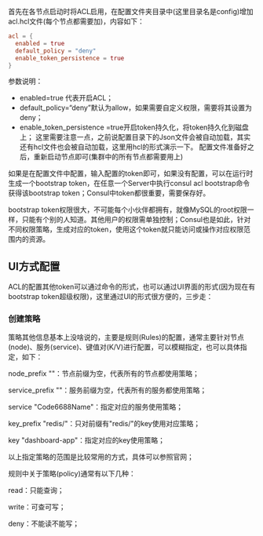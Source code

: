首先在各节点启动时将ACL启用，在配置文件夹目录中(这里目录名是config)增加acl.hcl文件(每个节点都需要加)，内容如下：
```conf
acl = {
  enabled = true
  default_policy = "deny"
  enable_token_persistence = true 
}
```
参数说明：

- enabled=true 代表开启ACL；
- default_policy=“deny”默认为allow，如果需要自定义权限，需要将其设置为deny；
- enable_token_persistence =true开启token持久化，将token持久化到磁盘上；
这里需要注意一点，之前说配置目录下的Json文件会被自动加载，其实还有hcl文件也会被自动加载，这里用hcl的形式演示一下。 配置文件准备好之后，重新启动节点即可(集群中的所有节点都需要用上)

如果是在配置文件中配置，输入配置的token即可，如果没有配置，可以在运行时生成一个bootstrap token，在任意一个Server中执行consul acl bootstrap命令获得该bootstrap token；Consul中token都很重要，需要保存好。

bootstrap token权限很大，不可能每个小伙伴都拥有，就像MySQL的root权限一样，只能有个别的人知道。其他用户的权限需单独控制；Consul也是如此，针对不同权限策略，生成对应的token，使用这个token就只能访问或操作对应权限范围内的资源。

## UI方式配置
ACL的配置其他token可以通过命令的形式，也可以通过UI界面的形式(因为现在有bootstrap token超级权限)，这里通过UI的形式很方便的，三步走：

### 创建策略

策略其他信息基本上没啥说的，主要是规则(Rules)的配置，通常主要针对节点(node)、服务(service)、键值对(K/V)进行配置，可以模糊指定，也可以具体指定，如下：

node_prefix ""：节点前缀为空，代表所有的节点都使用策略；

service_prefix ""：服务前缀为空，代表所有的服务都使用策略；

service "Code6688Name"：指定对应的服务使用策略；

key_prefix "redis/"：只对前缀有"redis/"的key使用对应策略；

key "dashboard-app"：指定对应的key使用策略；

以上指定策略的范围是比较常用的方式，具体可以参照官网；

规则中关于策略(policy)通常有以下几种：

read：只能查询；

write：可查可写；

deny：不能读不能写；

